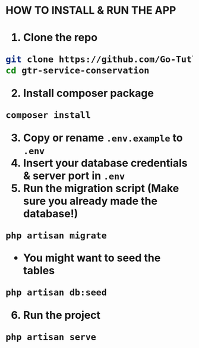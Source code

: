 <h1>HOW TO INSTALL & RUN THE APP<h1/>

1.  Clone the repo

```sh
git clone https://github.com/Go-Tutle/gtr-service-conservation.git
cd gtr-service-conservation
```

2.  Install composer package

```sh
composer install
```

3.  Copy or rename `.env.example` to `.env`
4.  Insert your database credentials & server port in `.env`
5.  Run the migration script (Make sure you already made the database!)

```sh
php artisan migrate
```

-   You might want to seed the tables

```sh
php artisan db:seed
```

6.  Run the project

```sh
php artisan serve
```
